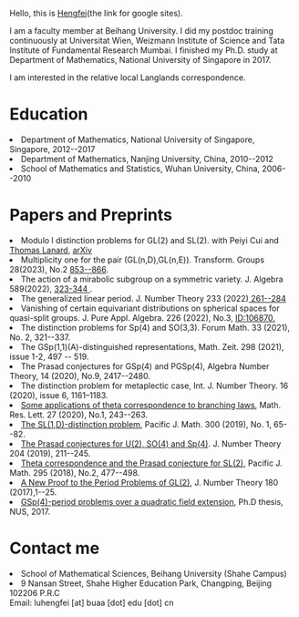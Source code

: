


Hello, this is <a href="https://sites.google.com/site/luhengfei1018/home">Hengfei</a>(the link for google sites). 
<p>
I am a faculty member at Beihang University. I did my postdoc training continuously at Universitat Wien, Weizmann Institute of Science and Tata Institute of Fundamental Research Mumbai. I finished my Ph.D. study at Department of Mathematics, National University of Singapore in 2017.
 </p> 
  <p>
 I am interested in the relative local Langlands correspondence.
</p>

<h1> Education </h1>
<p>
<li> Department of Mathematics, National University of Singapore, Singapore, 2012--2017 </li>
 <li> Department of Mathematics, Nanjing University, China, 2010--2012 </li>
 <li> School of Mathematics and Statistics, Wuhan University, China, 2006--2010 </li>
</p>

<h1> Papers and Preprints </h1>
<p>
 <li>
Modulo l distinction problems for GL(2) and SL(2). with Peiyi Cui and  <a href="http://thomaslanard.com/">Thomas Lanard</a>, <a href="https://arxiv.org/abs/2203.14788">arXiv </a>
</li>
   <li> Multiplicity one for the pair (GL(n,D),GL(n,E)). Transform. Groups 28(2023), No.2 <a href="https://link.springer.com/epdf/10.1007/s00031-022-09713-z?sharing_token=n-hDYgHXdKAmCJRudrzoNPe4RwlQNchNByi7wbcMAY4_oS2KWDO6A6DikSUXjMw03WfaIc-WZQ1Stn8J27hpcJNGSjSEz5reKCzkMGvgJavCxgSLVzJfHlp76DTg9izkDB62Sn-I-NUBBxK_NBfQwWuL5fXht8l3xxWwToiCvHg%3D"> 853--866</a>.
  <li> The action of a mirabolic subgroup on a symmetric variety.  J. Algebra 589(2022), <a href="https://doi.org/10.1016/j.jalgebra.2021.10.005">323-344 </a>.
   </li>
 <li> The generalized linear period. J. Number Theory 233 (2022)<a href="https://doi.org/10.1016/j.jnt.2021.06.010"> 261--284</a>
   </li>
  <li> Vanishing of certain equivariant distributions on spherical spaces for quasi-split groups. J. Pure Appl. Algebra. 226 (2022), No.3, <a href="https://doi.org/10.1016/j.jpaa.2021.106870">  ID:106870.</a>
  </li>
 <li>
  The distinction problems for Sp(4) and SO(3,3). Forum Math. 33 (2021), No. 2, 321--337. 
  </li>
  </li>
   <li>The GSp(1,1)(A)-distinguished representations, Math. Zeit. 298 (2021), issue 1-2, 497 -- 519. 
 </li>
 <li> The Prasad conjectures for GSp(4) and PGSp(4), Algebra Number Theory, 14 (2020), No.9, 2417--2480.  </li>
 <li> The distinction problem for metaplectic case, Int. J. Number Theory. 16 (2020), issue 6, 1161–1183. 
  </li>
 <li> <a href="https://www.intlpress.com/site/pub/pages/journals/items/mrl/content/vols/0027/0001/a012/index.php"> Some applications of theta correspondence to branching laws</a>, Math. Res. Lett. 27 (2020), No.1, 243--263. 
 </li>
<li> <a href="https://msp.org/pjm/2019/300-1/p04.xhtml">The SL(1,D)-distinction problem</a>, Pacific J. Math. 300 (2019), No. 1, 65--82. </li>
<li><a href="https://doi.org/10.1016/j.jnt.2019.04.002">The Prasad conjectures for U(2), SO(4) and Sp(4)</a>. J. Number Theory 204 (2019), 211--245.
  </li>
<li> <a href="https://msp.org/pjm/2018/295-2/p12.xhtml">Theta correspondence and the Prasad conjecture for SL(2)</a>,
 Pacific J. Math. 295 (2018), No.2, 477--498. </li> 
<li><a href="https://doi.org/10.1016/j.jnt.2017.03.010">A New Proof to the Period Problems of GL(2)</a>,
 J. Number Theory 180 (2017),1--25. </li>
<li><a href="http://scholarbank.nus.sg/handle/10635/135863">GSp(4)-period problems over a quadratic field extension</a>, 
 Ph.D thesis, NUS, 2017.</li>
 </p>

<h1> Contact me </h1>

<p>
 
<li>School of Mathematical Sciences, 
Beihang University (Shahe Campus) </li>
<li>9 Nansan Street, Shahe Higher Education Park, Changping, Beijing 102206 P.R.C </li>
Email: luhengfei [at] buaa [dot] edu [dot] cn 
</p>

